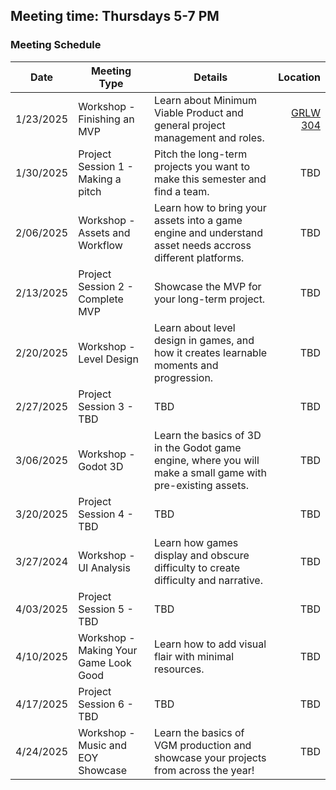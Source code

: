 ## Meeting time: Thursdays 5-7 PM  
### Meeting Schedule

| **Date** | **Meeting Type** | **Details** | **Location** | 
| --- | --- | --- | ---: | 
| 1/23/2025 | Workshop - Finishing an MVP | Learn about Minimum Viable Product and general project management and roles.| [GRLW 304](https://www.google.com/maps/place/Greenlaw+Hall/@35.9100893,-79.0560896,959m/data=!3m1!1e3!4m6!3m5!1s0x89acc2e90a37f625:0x76e0e063cc27832b!8m2!3d35.9103597!4d-79.049237!16s%2Fg%2F11hbpqyd_s?entry=ttu&g_ep=EgoyMDI1MDEyMC4wIKXMDSoASAFQAw%3D%3D) | 
| 1/30/2025 | Project Session 1 - Making a pitch| Pitch the long-term projects you want to make this semester and find a team.| TBD | 
| 2/06/2025| Workshop - Assets and Workflow | Learn how to bring your assets into a game engine and understand asset needs accross different platforms.| TBD | 
| 2/13/2025 | Project Session 2 - Complete MVP | Showcase the MVP for your long-term project.| TBD | 
| 2/20/2025 | Workshop - Level Design| Learn about level design in games, and how it creates learnable moments and progression.| TBD | 
| 2/27/2025 | Project Session 3 - TBD | TBD | TBD | 
| 3/06/2025 | Workshop - Godot 3D | Learn the basics of 3D in the Godot game engine, where you will make a small game with pre-existing assets.| TBD | 
| 3/20/2025 | Project Session 4 - TBD| TBD | TBD | 
| 3/27/2024 | Workshop - UI Analysis | Learn how games display and obscure difficulty to create difficulty and narrative.| TBD | 
| 4/03/2025 | Project Session 5 - TBD | TBD | TBD | 
| 4/10/2025 | Workshop - Making Your Game Look Good| Learn how to add visual flair with minimal resources. | TBD | 
| 4/17/2025 | Project Session 6 - TBD | TBD | TBD | 
| 4/24/2025 | Workshop - Music and EOY Showcase | Learn the basics of VGM production and showcase your projects from across the year! | TBD |